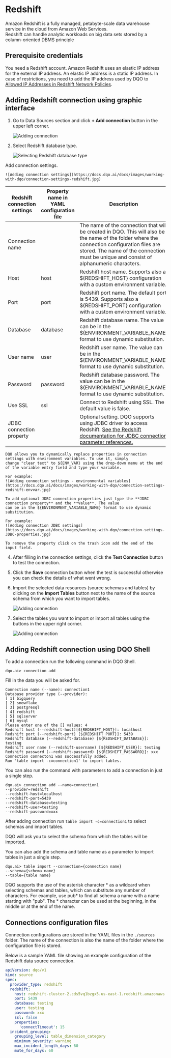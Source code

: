 # Redshift

Amazon Redshift is a fully managed, petabyte-scale data warehouse service in the cloud from Amazon Web Services.  
Redshift can handle analytic workloads on big data sets stored by a column-oriented DBMS principle

## Prerequisite credentials

You need a Redshift account. Amazon Redshift uses an elastic IP address for the external IP address. An elastic IP 
address is a static IP address. In case of restrictions, you need to add the IP address used by DQO 
to [Allowed IP Addresses in Redshift Network Policies](https://docs.aws.amazon.com/redshift/latest/mgmt/managing-clusters-vpc.html).

## Adding Redshift connection using graphic interface

1. Go to Data Sources section and click **+ Add connection** button in the upper left corner.

    ![Adding connection](https://docs.dqo.ai/docs/images/working-with-dqo/adding-connection.jpg)

2. Select Redshift database type.

    ![Selecting Redshift database type](https://docs.dqo.ai/docs/images/working-with-dqo/adding-connection-redshift.jpg)

 Add connection settings.

    ![Adding connection settings](https://docs.dqo.ai/docs/images/working-with-dqo/connection-settings-redshift.jpg)

   | Redshift connection settings | Property name in YAML configuration file | Description                                                                                                                                                                                                                             |
   |------------------------------|------------------------------------------|-----------------------------------------------------------------------------------------------------------------------------------------------------------------------------------------------------------------------------------------|
   | Connection name              |                                          | The name of the connection that will be created in DQO. This will also be the name of the folder where the connection configuration files are stored. The name of the connection must be unique and consist of alphanumeric characters. |
   | Host                         | host                                     | Redshift host name. Supports also a ${REDSHIFT_HOST} configuration with a custom environment variable.                                                                                                                                  |
   | Port                         | port                                     | Redshift port name. The default port is 5439. Supports also a ${REDSHIFT_PORT} configuration with a custom environment variable.                                                                                                        |
   | Database                     | database                                 | Redshift database name. The value can be in the ${ENVIRONMENT_VARIABLE_NAME} format to use dynamic substitution.                                                                                                                        |
   | User name                    | user                                     | Redshift user name. The value can be in the ${ENVIRONMENT_VARIABLE_NAME} format to use dynamic substitution.                                                                                                                            |
   | Password                     | password                                 | Redshift database password. The value can be in the ${ENVIRONMENT_VARIABLE_NAME} format to use dynamic substitution.                                                                                                                    |
   | Use SSL                      | ssl                                      | Connect to Redshift using SSL. The default value is false.                                                                                                                                                                              |
   | JDBC connection property     |                                          | Optional setting. DQO supports using JDBC driver to access Redshift. [See the Redshift documentation for JDBC connection parameter references.](https://docs.aws.amazon.com/redshift/latest/mgmt/jdbc20-install-driver.html)            |   
   
    DQO allows you to dynamically replace properties in connection settings with environment variables. To use it, simply
    change "clear text" to ${ENV_VAR} using the drop-down menu at the end of the variable entry field and type your variable.
    
    For example:
    ![Adding connection settings - environmental variables](https://docs.dqo.ai/docs/images/working-with-dqo/connection-settings-redshift-envvar.jpg)
    
    To add optional JDBC connection properties just type the **JDBC connection property** and the **Value**. The value
    can be in the ${ENVIRONMENT_VARIABLE_NAME} format to use dynamic substitution.
    
    For example:
    ![Adding connection JDBC settings](https://docs.dqo.ai/docs/images/working-with-dqo/connection-settings-JDBC-properties.jpg)
    
    To remove the property click on the trash icon add the end of the input field.
    
    
4. After filling in the connection settings, click the **Test Connection** button to test the connection.
5. Click the **Save** connection button when the test is successful otherwise you can check the details of what went wrong.
6. Import the selected data resources (source schemas and tables) by clicking on the **Import Tables** button next to
    the name of the source schema from which you want to import tables.

    ![Adding connection](https://docs.dqo.ai/docs/images/working-with-dqo/importing-schemas.jpg)

7. Select the tables you want to import or import all tables using the buttons in the upper right corner.

    ![Adding connection](https://docs.dqo.ai/docs/images/working-with-dqo/importing-tables.jpg)

## Adding Redshift connection using DQO Shell

To add a connection run the following command in DQO Shell.
```
dqo.ai> connection add
```

Fill in the data you will be asked for.

```
Connection name (--name): connection1
Database provider type (--provider): 
[ 1] bigquery
[ 2] snowflake
[ 3] postgresql
[ 4] redshift
[ 5] sqlserver
[ 6] mysql
Please enter one of the [] values: 4
Redshift host (--redshift-host)[${REDSHIFT_HOST}]: localhost
Redshift port (--redshift-port) [${REDSHIFT_PORT}]: 5439
Redshift database (--redshift-database) [${REDSHIFT_DATABASE}]: testing
Redshift user name (--redshift-username) [${REDSHIFT_USER}]: testing
Redshift password (--redshift-password) [${REDSHIFT_PASSWORD}]: xxx
Connection connecton1 was successfully added.
Run 'table import -c=connection1' to import tables.
```

You can also run the command with parameters to add a connection in just a single step.

```
dqo.ai> connection add --name=connection1
--provider=redshift
--redshift-host=localhost
--redshift-port=5439
--redshift-database=testing
--redshift-user=testing
--redshift-password=xxx
```

After adding connection run `table import -c=connection1` to select schemas and import tables.

DQO will ask you to select the schema from which the tables will be imported.

You can also add the schema and table name as a parameter to import tables in just a single step.

```
dqo.ai> table import --connection={connection name}
--schema={schema name}
--table={table name}
```
DQO supports the use of the asterisk character * as a wildcard when selecting schemas and tables, which can substitute
any number of characters. For example, use  pub* to find all schema a name with a name starting with "pub". The *
character can be used at the beginning, in the middle or at the end of the name.

## Connections configuration files

Connection configurations are stored in the YAML files in the `./sources` folder. The name of the connection is also
the name of the folder where the configuration file is stored.

Below is a sample YAML file showing an example configuration of the Redshift data source connection.

``` yaml
apiVersion: dqo/v1
kind: source
spec:
  provider_type: redshift
  redshift:
    host: redshift-cluster-2.cds5vq1bzgx5.us-east-1.redshift.amazonaws.com
    port: 5439
    database: testing
    user: testing
    password: xxx
    ssl: false
    properties:
      'connectTimeout': 15
  incident_grouping:
    grouping_level: table_dimension_category
    minimum_severity: warning
    max_incident_length_days: 60
    mute_for_days: 60
```
